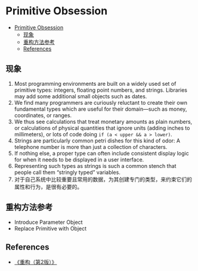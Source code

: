 # Primitive Obsession


<!-- TOC -->

- [Primitive Obsession](#primitive-obsession)
    - [现象](#现象)
    - [重构方法参考](#重构方法参考)
    - [References](#references)

<!-- /TOC -->


## 现象
1. Most programming environments are built on a widely used set of primitive types: integers, floating point numbers, and strings. Libraries may add some additional small objects such as dates. 
2. We find many programmers are curiously reluctant to create their own fundamental types which are useful for their domain—such as money, coordinates, or ranges. 
3. We thus see calculations that treat monetary amounts as plain numbers, or calculations of physical quantities that ignore units (adding inches to millimeters), or lots of code doing `if (a < upper && a > lower)`.
4. Strings are particularly common petri dishes for this kind of odor: A telephone number is more than just a collection of characters. 
5. If nothing else, a proper type can often include consistent display logic for when it needs to be displayed in a user interface. 
6. Representing such types as strings is such a common stench that people call them “stringly typed” variables.
7. 对于自己系统中比较重要且常用的数据，为其创建专门的类型，来约束它们的属性和行为，是很有必要的。


## 重构方法参考
* Introduce Parameter Object
* Replace Primitive with Object


## References
* [《重构（第2版）》](https://book.douban.com/subject/33400354/)
